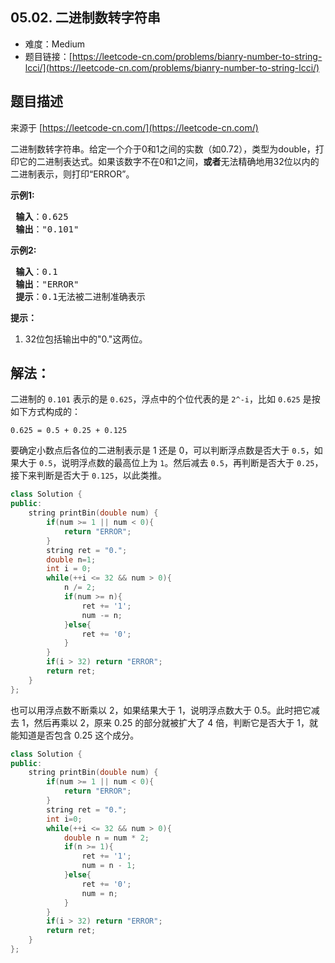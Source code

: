 ##  05.02. 二进制数转字符串

- 难度：Medium
- 题目链接：[https://leetcode-cn.com/problems/bianry-number-to-string-lcci/](https://leetcode-cn.com/problems/bianry-number-to-string-lcci/)


## 题目描述

来源于 [https://leetcode-cn.com/](https://leetcode-cn.com/)

<p>二进制数转字符串。给定一个介于0和1之间的实数（如0.72），类型为double，打印它的二进制表达式。如果该数字不在0和1之间，<strong>或者</strong>无法精确地用32位以内的二进制表示，则打印&ldquo;ERROR&rdquo;。</p>

<p><strong>示例1:</strong></p>

<pre><strong> 输入</strong>：0.625
<strong> 输出</strong>：&quot;0.101&quot;
</pre>

<p><strong>示例2:</strong></p>

<pre><strong> 输入</strong>：0.1
<strong> 输出</strong>：&quot;ERROR&quot;
<strong> 提示</strong>：0.1无法被二进制准确表示
</pre>

<p><strong>提示：</strong></p>

<ol>
	<li>32位包括输出中的&quot;0.&quot;这两位。</li>
</ol>


## 解法：

二进制的 `0.101` 表示的是 `0.625`，浮点中的个位代表的是 `2^-i`，比如 `0.625` 是按如下方式构成的：

```
0.625 = 0.5 + 0.25 + 0.125
```

要确定小数点后各位的二进制表示是 1 还是 0，可以判断浮点数是否大于 `0.5`，如果大于 `0.5`，说明浮点数的最高位上为 `1`。然后减去 `0.5`，再判断是否大于 `0.25`，接下来判断是否大于 `0.125`，以此类推。

```c++
class Solution {
public:
    string printBin(double num) {
        if(num >= 1 || num < 0){
            return "ERROR";
        }
        string ret = "0.";
        double n=1;
        int i = 0;
        while(++i <= 32 && num > 0){
            n /= 2;
            if(num >= n){
                ret += '1';
                num -= n;
            }else{
                ret += '0';
            }
        }
        if(i > 32) return "ERROR";
        return ret;
    }
};
```


也可以用浮点数不断乘以 2，如果结果大于 1，说明浮点数大于 0.5。此时把它减去 1，然后再乘以 2，原来 0.25 的部分就被扩大了 4 倍，判断它是否大于 1，就能知道是否包含 0.25 这个成分。


```c++
class Solution {
public:
    string printBin(double num) {
        if(num >= 1 || num < 0){
            return "ERROR";
        }
        string ret = "0.";
        int i=0;
        while(++i <= 32 && num > 0){
            double n = num * 2;
            if(n >= 1){
                ret += '1';
                num = n - 1;
            }else{
                ret += '0';
                num = n;
            }
        }
        if(i > 32) return "ERROR";
        return ret;
    }
};
```